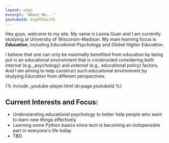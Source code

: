 ```yaml
---
layout: page
excerpt: "About Me..."
youtubeId: EogXDSQvzVk
---
```




Hey guys, welcome to my site. My name is Leona Guan and I am currently studying at University of Wisconsin-Madison. My main learning focus is ***Education***, including *Educational Psychology* and *Global Higher Education*. 

I believe that one can only be maximally benefited from education by being put in an educational environment that is constructed considering both *internal* (e.g., psychology) and *external* (e.g., educational policy) factors. And I am aiming to help construct such educational environment by studying *Education* from different perspectives. 


{% include _youtube-player.html id=page.youtubeId %}
## Current Interests and Focus:

- Understanding educational psychology to better help people who want to learn new things effectively
- Learning some Python basics since tech is becoming an indispensible part in everyone's life today
- TBD

